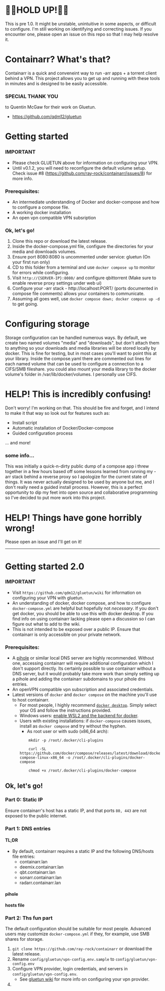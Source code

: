 # 🚧🚧HOLD UP!🚧🚧

This is pre 1.0. It might be unstable, unintuitive in some aspects, or difficult to configure. I'm still working on identifying and correcting issues. If you encounter one, please open an issue on this repo so that I may help resolve it.



# Containarr? What's that?

Containarr is a quick and conveneint way to run -arr apps + a torrent client behind a VPN. This project allows you to get up and running with these tools in minutes and is designed to be easily accessible.

### SPECIAL THANK YOU
to Quentin McGaw for their work on Gluetun.
- https://github.com/qdm12/gluetun

# Getting started

### IMPORTANT
  - Please check GLUETUN above for information on configuring your VPN.
  - Until v0.1.2, you will need to reconfigure the default volume setup. Check issue #8 (https://github.com/ray-rock/containarr/issues/8) for more info.

### Prerequisites:
  - An intermediate understanding of Docker and docker-compose and how to configure a compose file.
  - A working docker installation
  - An open vpn compatible VPN subsription


### Ok, let's go!
  1. Clone this repo or download the latest release.
  2. Inside the docker-compose.yml file, configure the directories for your media and downloads volumes.
  3. Ensure port 8080:8080 is uncommented under service: gluetun (On your first run only)
  4. CD to this folder from a terminal and use ```docker compose up``` to monitor for errors while configuring.
  6. Visit ```http://{SERVER-IP}:8080/``` and configure qbittorrent (Make sure to enable reverse proxy settings under web ui)
  8. Configure your -arr stack - http://localhost:PORT/ (ports documented in compose file comments) allows your containers to communicate.
  9. Assuming all goes well, use ```docker compose down; docker compose up -d``` to get going.


# Configuring storage
Storage configuration can be handled numerous ways. By default, we create two named volumes "media" and "downloads", but don't attach them to anything so your downloads and media libraries will be stored locally by docker. This is fine for testing, but in most cases you'll want to point this at your library. Inside the compose.yaml there are commented out lines for each named volume that can be used to configure a connection to a CIFS/SMB fileshare. you could also mount your media library to the docker volume's folder in /var/lib/docker/volumes. I personally use CIFS.

# HELP! This is incredibly confusing!
Don't worry! I'm working on that. This should be fire and forget, and I intend to make it that way so look out for features such as:
- Install script
- Automatic installation of Docker/Docker-compose
- Guided configuration process


... and more!

### some info...
This was initially a quick-n-dirty public dump of a compose app i threw together in a few hours based off some lessons learned from running my -arr stack behind a reverse proxy so I apologize for the current state of things. It was never actually designed to be used by anyone but me, and I don't really need a guided install process. However, this is a perfect opportunity to dip my feet into open source and collaborative programming so I've decided to put more work into this project.


# HELP! Things have gone horribly wrong!
Please open an issue and I'll get on it!



---



# Getting started 2.0

### IMPORTANT
- Visit ```https://github.com/qdm12/gluetun/wiki``` for information on configuring your VPN with gluetun.
- An understanding of docker, docker compose, and how to configure ```docker-compose.yml``` are helpful but hopefully not *necessary*. If you don't get docker, you should be able to use this with docker desktop. If you find info on using containarr lacking please open a discussion so I can figure out what to add to the wiki.
- This is not intended to be exposed over a public IP. Ensure that containarr is only accessible on your private network.




### Prerequisites:
- A [pihole](https://github.com/pi-hole/pi-hole/#one-step-automated-install) or similar local DNS server are highly recommended. Without one, accessing containarr will require additional configuration which I don't support directly. Its certainly possible to use containarr without a DNS server, but it would probably take more work than simply setting up a pihole and adding the containarr subdomains to your pihole dns entries.
- An openVPN compatible vpn subscription and associated credentials.
- Latest versions of ```docker``` and ```docker compose``` on the machine you'll use to host containarr.
    - For most people, I highly recommend [```docker desktop```](https://www.docker.com/products/docker-desktop/). Simply select your OS and follow the instructions provided.
    - Windows users: [enable WSL2 and the backend for docker](https://docs.docker.com/desktop/windows/wsl/).
    - Users with existing installations: if ```docker-compose``` causes issues, install as ```docker compose``` and try without the hyphen.
        - As root user or with sudo (x86_64 arch):
        ```
            mkdir -p /root/.docker/cli-plugins

            curl -SL https://github.com/docker/compose/releases/latest/download/docker-compose-linux-x86_64 -o /root/.docker/cli-plugins/docker-compose

            chmod +x /root/.docker/cli-plugins/docker-compose

        ```

## Ok, let's go!

### Part 0: Static IP
Ensure containarr's host has a static IP, and that ports ```80, 443``` are not exposed to the public internet.

### Part 1: DNS entries

#### TL;DR
- By default, containarr requires a static IP and the following DNS/hosts file entries:
    - containarr.lan
    - deemix.containarr.lan
    - qbt.containarr.lan
    - sonarr.containarr.lan
    - radarr.containarr.lan


#### pihole


#### hosts file



### Part 2: Ths fun part

The default configuration should be suitable for most people. Advanced users may customize ```docker-compose.yml``` if they, for example, use SMB shares for storage.

1. ```git clone https://github.com/ray-rock/containarr``` or download the latest release.
2. Rename ```config/gluetun/vpn-config.env.sample``` to ```config/gluetun/vpn-config.env```
3. Configure VPN provider, login credentials, and servers in ```config/gluetun/vpn-config.env```.
    - See [gluetun wiki](https://github.com/qdm12/gluetun/wiki) for more info on configuring your vpn provider.
4.
